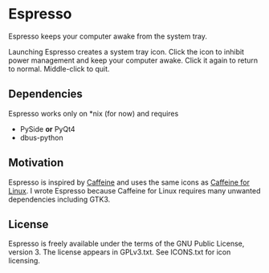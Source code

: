 # Espresso

Espresso keeps your computer awake from the system tray.

Launching Espresso creates a system tray icon.  Click the icon to inhibit power management and keep your computer awake.  Click it again to return to normal.  Middle-click to quit.

## Dependencies

Espresso works only on *nix (for now) and requires
- PySide **or** PyQt4
- dbus-python

## Motivation

Espresso is inspired by [Caffeine](http://lightheadsw.com/caffeine/) and uses the same icons as [Caffeine for Linux](https://launchpad.net/caffeine).  I wrote Espresso because Caffeine for Linux requires many unwanted dependencies including GTK3.

## License

Espresso is freely available under the terms of the GNU Public License, version 3.  The license appears in GPLv3.txt.  See ICONS.txt for icon licensing.
